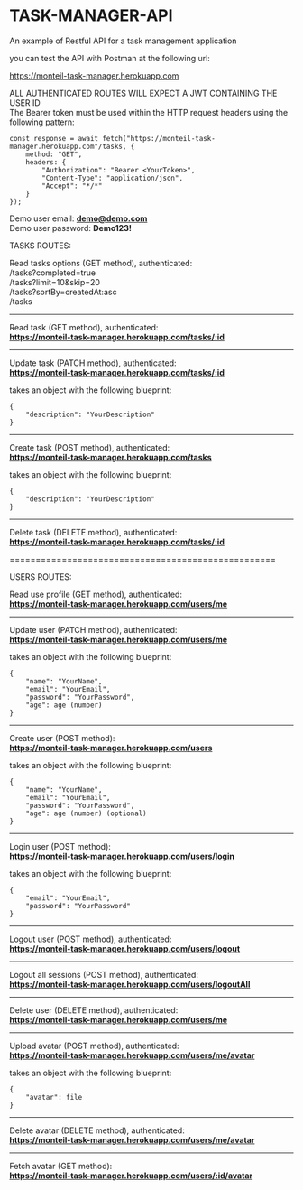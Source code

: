 TASK-MANAGER-API
================

An example of Restful API for a task management application

you can test the API with Postman at the following url:

https://monteil-task-manager.herokuapp.com


ALL AUTHENTICATED ROUTES WILL EXPECT A JWT CONTAINING THE USER ID <br>
The Bearer token must be used within the HTTP request headers using the following pattern: <br>
```
const response = await fetch("https://monteil-task-manager.herokuapp.com"/tasks, {
    method: "GET",
    headers: {
        "Authorization": "Bearer <YourToken>",
        "Content-Type": "application/json",
        "Accept": "*/*"
    }
});

```

Demo user email: **demo@demo.com** <br>
Demo user password: **Demo123!** <br>

TASKS ROUTES:

Read tasks options (GET method), authenticated: <br>
/tasks?completed=true <br>
/tasks?limit=10&skip=20 <br>
/tasks?sortBy=createdAt:asc <br>
/tasks <br>

--------------------------------------------------

Read task (GET method), authenticated: <br>
**https://monteil-task-manager.herokuapp.com/tasks/:id**

--------------------------------------------------

Update task (PATCH method), authenticated: <br>
**https://monteil-task-manager.herokuapp.com/tasks/:id**

takes an object with the following blueprint: <br>
```
{
    "description": "YourDescription"
}
```

--------------------------------------------------


Create task (POST method), authenticated: <br>
**https://monteil-task-manager.herokuapp.com/tasks**

takes an object with the following blueprint: <br>
```
{
    "description": "YourDescription"
}
```
--------------------------------------------------

Delete task (DELETE method), authenticated: <br>
**https://monteil-task-manager.herokuapp.com/tasks/:id**


===================================================


USERS ROUTES:

Read use profile (GET method), authenticated: <br>
**https://monteil-task-manager.herokuapp.com/users/me**


--------------------------------------------------

Update user (PATCH method), authenticated: <br>
**https://monteil-task-manager.herokuapp.com/users/me**

takes an object with the following blueprint: <br>
```
{
    "name": "YourName",
    "email": "YourEmail",
    "password": "YourPassword",
    "age": age (number)
}
```

--------------------------------------------------

Create user (POST method): <br>
**https://monteil-task-manager.herokuapp.com/users**

takes an object with the following blueprint: <br>
```
{
    "name": "YourName",
    "email": "YourEmail",
    "password": "YourPassword",
    "age": age (number) (optional)
}
```

--------------------------------------------------

Login user (POST method): <br>
**https://monteil-task-manager.herokuapp.com/users/login**


takes an object with the following blueprint: <br>
```
{
    "email": "YourEmail",
    "password": "YourPassword"
}
```
--------------------------------------------------

Logout user (POST method), authenticated: <br>
**https://monteil-task-manager.herokuapp.com/users/logout**

--------------------------------------------------

Logout all sessions (POST method), authenticated: <br>
**https://monteil-task-manager.herokuapp.com/users/logoutAll**


--------------------------------------------------

Delete user (DELETE method), authenticated: <br>
**https://monteil-task-manager.herokuapp.com/users/me**

--------------------------------------------------

Upload avatar (POST method), authenticated: <br>
**https://monteil-task-manager.herokuapp.com/users/me/avatar**

takes an object with the following blueprint: <br>
```
{
    "avatar": file
}
```
--------------------------------------------------

Delete avatar (DELETE method), authenticated: <br>
**https://monteil-task-manager.herokuapp.com/users/me/avatar**

--------------------------------------------------

Fetch avatar (GET method): <br>
**https://monteil-task-manager.herokuapp.com/users/:id/avatar**

